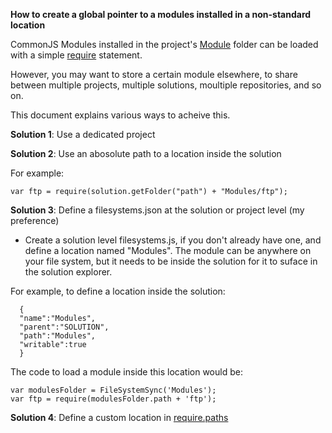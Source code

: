 **How to create a global pointer to a modules installed in a non-standard location**

CommonJS Modules installed in the project's [Module](http://doc.wakanda.org/About-SSJS-Modules/Configuring-Custom-SSJS-Modules.200-953093.en.html) folder can be loaded with a simple [require](http://doc.wakanda.org/require.301-664756.en.html) statement.

However, you may want to store a certain module elsewhere, to share between multiple projects, multiple solutions, moultiple repositories, and so on. 

This document explains various ways to acheive this.

**Solution 1**: Use a dedicated project

**Solution 2**: Use an abosolute path to a location inside the solution

For example:
```
var ftp = require(solution.getFolder("path") + "Modules/ftp");
```
**Solution 3**: Define a filesystems.json at the solution or project level (my preference)

* Create a solution level filesystems.js, if you don't already have one, and define a location named "Modules".
The module can be anywhere on your file system, but it needs to be inside the solution for it to suface in the solution explorer.

For example, to define a location inside the solution:
```
  {
  "name":"Modules",
  "parent":"SOLUTION",
  "path":"Modules",
  "writable":true
  }  
```
The code to load a module inside this location would be:
```
var modulesFolder = FileSystemSync('Modules');
var ftp = require(modulesFolder.path + 'ftp');
```
**Solution 4**: Define a custom location in [require.paths](http://doc.wakanda.org/Global-Application/Application/require.301-664756.en.html)


